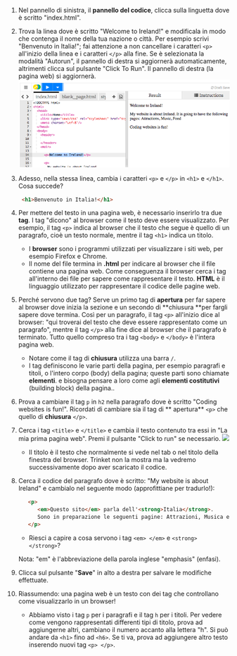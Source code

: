 1. Nel pannello di sinistra, il **pannello del codice**, clicca sulla linguetta dove è scritto "index.html".
2. Trova la linea dove è scritto "Welcome to Ireland!" e modificala in modo che contenga il nome della tua nazione o città. Per esempio scrivi "Benvenuto in Italia!"; fai attenzione a non cancellare i caratteri `<p>` all'inizio della linea e i caratteri `</p>` alla fine. Se è selezionata la modalità "Autorun", il pannello di destra si aggiornerà automaticamente, altrimenti clicca sul pulsante "Click To Run". Il pannello di destra \(la pagina web\) si aggiornerà. ![](assets/egFirstHtmlCodeRun.png)
3. Adesso, nella stessa linea, cambia i caratteri `<p>` e `</p>` in `<h1>` e `</h1>`. Cosa succede?
   ```html
    <h1>Benvenuto in Italia!</h1>
   ```
4. Per mettere del testo in una pagina web, è necessario inserirlo tra due **tag**. I tag "dicono" al browser come il testo deve essere visualizzato. Per esempio, il tag `<p>` indica al browser che il testo che segue è quello di un paragrafo, cioè un testo normale, mentre il tag `<h1>` indica un titolo.
   * I **browser** sono i programmi utilizzati per visualizzare i siti web, per esempio Firefox e Chrome.
   * Il nome del file termina in **.html** per indicare al browser che il file contiene una pagina web. Come conseguenza il browser cerca i tag all'interno dei file per sapere come rappresentare il testo. **HTML** è il linguaggio utilizzato per rappresentare il codice delle pagine web.
5. Perché servono due tag? Serve un primo tag di **apertura** per far sapere al browser dove inizia la sezione e un secondo di **chiusura  **per fargli sapere dove termina. Così per un paragrafo, il tag `<p>` all'inizio dice al browser: "qui troverai del testo che deve essere rappresentato come un paragrafo", mentre il tag `</p>` alla fine dice al browser che il paragrafo è terminato. Tutto quello compreso tra i tag `<body>` e `</body>` è l'intera pagina web.

   * Notare come il tag di **chiusura** utilizza una barra `/`.
   * I tag definiscono le varie parti della pagina, per esempio paragrafi e titoli, o l'intero corpo \(body\) della pagina; queste parti sono chiamate **elementi**. e bisogna pensare a loro come agli **elementi costitutivi** \(building block\) della pagina..

6. Prova a cambiare il tag `p` in `h2` nella paragrafo dove è scritto "Coding websites is fun!". Ricordati di cambiare sia il tag di ** apertura** `<p>` che quello di **chiusura** `</p>`.

7. Cerca i tag `<title>` e `</title>` e cambia il testo contenuto tra essi in "La mia prima pagina web". Premi il pulsante "Click to run" se necessario. ![](/assets/FirstTagsAndRun.png)

   * Il titolo è il testo che normalmente si vede nel tab o nel titolo della finestra del browser. Trinket non la mostra ma la vedremo successivamente dopo aver scaricato il codice.

8. Cerca il codice del paragrafo dove è scritto: "My website is about Ireland" e cambialo nel seguente modo \(approfittiane per tradurlo!\):

   ```html
      <p>
         <em>Questo sito</em> parla dell'<strong>Italia</strong>.
         Sono in preparazione le seguenti pagine: Attrazioni, Musica e Cibo.
      </p>
   ```

   * Riesci a capire a cosa servono i tag  `<em> </em>` e `<strong> </strong>`?

   Nota: "em" è l'abbreviazione della parola inglese "emphasis" \(enfasi\).

9. Clicca sul pulsante "**Save**" in alto a destra per salvare le modifiche effettuate.

10. Riassumendo: una pagina web è un testo con dei tag che controllano come visualizzarlo in un browser!

    * Abbiamo visto i tag `p` per i paragrafi e il tag `h` per i titoli. Per vedere come vengono rappresentati differenti tipi di titolo, prova ad aggiungerne altri, cambiano il numero accanto alla lettera "h". Si può andare da `<h1>` fino ad `<h6>`. Se ti va, prova ad aggiungere altro testo inserendo nuovi tag `<p> </p>`.



